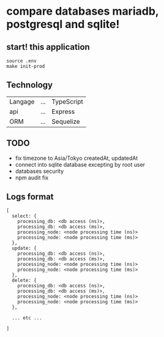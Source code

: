 # compare databases mariadb, postgresql and sqlite!

## start! this application
```
source .env
make init-prod
```

## Technology
|         |     |            |
| ------  | --- | ---------- |
| Langage | ... | TypeScript |
| api     | ... | Express    |
| ORM     | ... | Sequelize  |

## TODO
 - fix timezone to Asia/Tokyo createdAt, updatedAt
 - connect into sqlite database excepting by root user
 - databases security
 - npm audit fix

## Logs format
```
[
  select: {
    processing_db: <db access (ns)>,
    processing_db: <db access (ms)>,
    processing_node: <node processing time (ns)>
    processing_node: <node processing time (ms)>
  },
  update: {
    processing_db: <db access (ns)>,
    processing_db: <db access (ms)>,
    processing_node: <node processing time (ns)>
    processing_node: <node processing time (ms)>
  },
  delete: {
    processing_db: <db access (ns)>,
    processing_db: <db access (ms)>,
    processing_node: <node processing time (ns)>
    processing_node: <node processing time (ms)>
  },

  ... etc ... 

]
```
